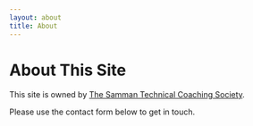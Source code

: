 ```yaml
---
layout: about
title: About
---
```


# About This Site

This site is owned by [The Samman Technical Coaching Society](/members/index.html).

Please use the contact form below to get in touch.